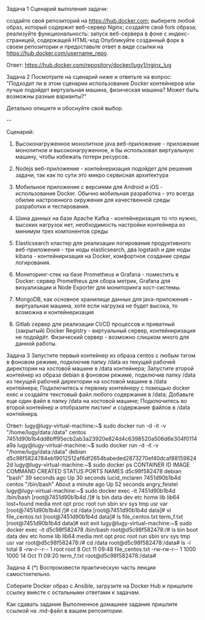 Задача 1
Сценарий выполения задачи:

создайте свой репозиторий на https://hub.docker.com;
выберете любой образ, который содержит веб-сервер Nginx;
создайте свой fork образа;
реализуйте функциональность: запуск веб-сервера в фоне с индекс-страницей, содержащей HTML-код 
Опубликуйте созданный форк в своем репозитории и предоставьте ответ в виде ссылки на https://hub.docker.com/username_repo.


Ответ: https://hub.docker.com/repository/docker/lugy1/nginx_lug


Задача 2
Посмотрите на сценарий ниже и ответьте на вопрос: "Подходит ли в этом сценарии использование Docker контейнеров или лучше подойдет виртуальная машина, физическая машина? Может быть возможны разные варианты?"

Детально опишите и обоснуйте свой выбор.

--

Сценарий:

1. Высоконагруженное монолитное java веб-приложение - приложение монолитное и высоконагруженное, я бы использовал виртуальную машину, чтобы избежать потери ресурсов.

2. Nodejs веб-приложение - контейнеризация подойдет для решения задачи, так как по сути это микро сервисная архитектура

3. Мобильное приложение c версиями для Android и iOS - использование Docker. Обычно мобильная разработка - это всегда обилие настроенного окружения для качественной среды разработки и тестирования.

4. Шина данных на базе Apache Kafka - контейнеризация то что нужно, высоких нагрузок нет, необходимость настройки контейнера из минимум трех компонентов среды

5. Elasticsearch кластер для реализации логирования продуктивного веб-приложения - три ноды elasticsearch, два logstash и две ноды kibana - контейниризация на Docker, комфортное создание среды логирования.

6. Мониторинг-стек на базе Prometheus и Grafana - поместить в Docker: сервер Prometheus для сбора метрик, Grafana для визуализации и Node Exporter для мониторинга хост-системы.

7. MongoDB, как основное хранилище данных для java-приложения - виртуальная машина, хотя если нагрузка не будет высока, то возможна и контейнеризация

8. Gitlab сервер для реализации CI/CD процессов и приватный (закрытый) Docker Registry - виртуальный сервер, контейниризация не подойдёт. Физический сервер - возможно слишком много для данной работы.



Задача 3
Запустите первый контейнер из образа centos c любым тэгом в фоновом режиме, подключив папку /data из текущей рабочей директории на хостовой машине в /data контейнера;
Запустите второй контейнер из образа debian в фоновом режиме, подключив папку /data из текущей рабочей директории на хостовой машине в /data контейнера;
Подключитесь к первому контейнеру с помощью docker exec и создайте текстовый файл любого содержания в /data;
Добавьте еще один файл в папку /data на хостовой машине;
Подключитесь во второй контейнер и отобразите листинг и содержание файлов в /data контейнера.

Ответ:
lugy@lugy-virtual-machine:~$ sudo docker run -d -it -v "/home/lugy/data:/data" centos
7451d90b1b4dd8bff95ecb2ab3a23920e824d4c6398520a506d6e304f0114a9a
lugy@lugy-virtual-machine:~$ sudo docker run -d -it -v "/home/lugy/data:/data" debian
d5c98f5824784eb19012512af6df2654babeded2873270ef40dcaf881598242d
lugy@lugy-virtual-machine:~$ sudo docker ps
CONTAINER ID   IMAGE     COMMAND                  CREATED              STATUS          PORTS                                   NAMES
d5c98f582478   debian    "bash"                   39 seconds ago       Up 30 seconds                                           lucid_mclaren
7451d90b1b4d   centos    "/bin/bash"              About a minute ago   Up 52 seconds                                           angry_feistel
lugy@lugy-virtual-machine:~$ sudo docker exec -it 7451d90b1b4d /bin/bash
[root@7451d90b1b4d /]# ls
bin  data  dev	etc  home  lib	lib64  lost+found  media  mnt  opt  proc  root	run  sbin  srv	sys  tmp  usr  var
[root@7451d90b1b4d /]# cd /data
[root@7451d90b1b4d data]# vi file_centos.txt
[root@7451d90b1b4d data]# ls
file_centos.txt  term_f.txt
[root@7451d90b1b4d data]# exit
exit
lugy@lugy-virtual-machine:~$ sudo docker exec -it d5c98f582478 /bin/bash
root@d5c98f582478:/# ls
bin  boot  data  dev  etc  home  lib  lib64  media  mnt  opt  proc  root  run  sbin  srv  sys  tmp  usr  var
root@d5c98f582478:/# cd /data
root@d5c98f582478:/data# ls -l
total 8
-rw-r--r-- 1 root root  8 Oct 11 09:48 file_centos.txt
-rw-rw-r-- 1 1000 1000 14 Oct 11 09:20 term_f.txt
root@d5c98f582478:/data# 



Задача 4 (*)
Воспроизвести практическую часть лекции самостоятельно.

Соберите Docker образ с Ansible, загрузите на Docker Hub и пришлите ссылку вместе с остальными ответами к задачам.

Как cдавать задание
Выполненное домашнее задание пришлите ссылкой на .md-файл в вашем репозитории.
